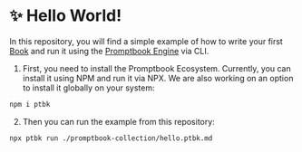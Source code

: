 # ✨ Hello World!

In this repository, you will find a simple example of how to write your first [Book](https://github.com/webgptorg/book) and run it using the [Promptbook Engine](https://github.com/webgptorg/promptbook) via CLI.

1) First, you need to install the Promptbook Ecosystem. Currently, you can install it using NPM and run it via NPX. We are also working on an option to install it globally on your system:

```bash
npm i ptbk
```

2) Then you can run the example from this repository:

```bash
npx ptbk run ./promptbook-collection/hello.ptbk.md
```